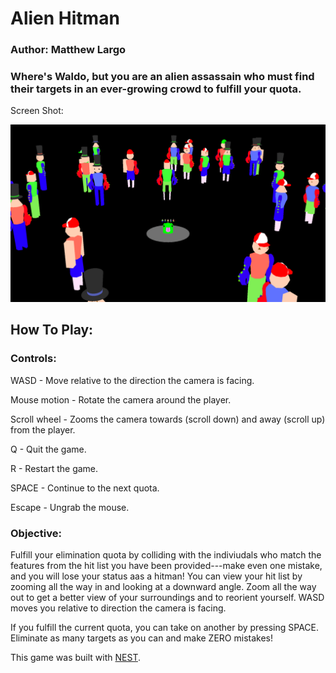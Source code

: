 # Alien Hitman

### Author: Matthew Largo

### Where's Waldo, but you are an alien assassain who must find their targets in an ever-growing crowd to fulfill your quota.

Screen Shot:

![Screen Shot](screenshot.png)

## How To Play:

### Controls:

WASD - Move relative to the direction the camera is facing.

Mouse motion - Rotate the camera around the player.

Scroll wheel - Zooms the camera towards (scroll down) and away (scroll up) from the player.

Q - Quit the game.

R - Restart the game.

SPACE - Continue to the next quota.

Escape - Ungrab the mouse.

### Objective:

Fulfill your elimination quota by colliding with the indiviudals who match the features from the hit list you have been provided---make even one mistake, and you will lose your status aas a hitman! You can view your hit list by zooming all the way in and looking at a downward angle. Zoom all the way out to get a better view of your surroundings and to reorient yourself. WASD moves you relative to direction the camera is facing.

If you fulfill the current quota, you can take on another by pressing SPACE. Eliminate as many targets as you can and make ZERO mistakes!

This game was built with [NEST](NEST.md).
